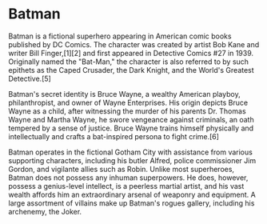 # Batman

Batman is a fictional superhero appearing in American comic books published by DC Comics. The character was created by artist Bob Kane and writer Bill Finger,[1][2] and first appeared in Detective Comics #27 in 1939. Originally named the "Bat-Man," the character is also referred to by such epithets as the Caped Crusader, the Dark Knight, and the World's Greatest Detective.[5]

Batman's secret identity is Bruce Wayne, a wealthy American playboy, philanthropist, and owner of Wayne Enterprises. His origin depicts Bruce Wayne as a child, after witnessing the murder of his parents Dr. Thomas Wayne and Martha Wayne, he swore vengeance against criminals, an oath tempered by a sense of justice. Bruce Wayne trains himself physically and intellectually and crafts a bat-inspired persona to fight crime.[6]

Batman operates in the fictional Gotham City with assistance from various supporting characters, including his butler Alfred, police commissioner Jim Gordon, and vigilante allies such as Robin. Unlike most superheroes, Batman does not possess any inhuman superpowers. He does, however, possess a genius-level intellect, is a peerless martial artist, and his vast wealth affords him an extraordinary arsenal of weaponry and equipment. A large assortment of villains make up Batman's rogues gallery, including his archenemy, the Joker. 
